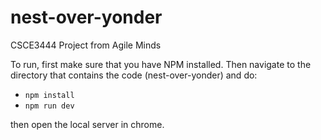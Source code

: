 # nest-over-yonder
CSCE3444 Project from Agile Minds

To run, first make sure that you have NPM installed. Then navigate to the directory that contains the code (nest-over-yonder) and do:
- `npm install`
- `npm run dev`

then open the local server in chrome.

